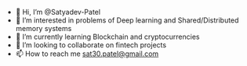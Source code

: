 - 👋 Hi, I’m @Satyadev-Patel
- 👀 I’m interested in problems of Deep learning and Shared/Distributed memory systems 
- 🌱 I’m currently learning Blockchain and cryptocurrencies
- 💞️ I’m looking to collaborate on fintech projects
- 📫 How to reach me sat30.patel@gmail.com

<!---
Satyadev-Patel/Satyadev-Patel is a ✨ special ✨ repository because its `README.md` (this file) appears on your GitHub profile.
You can click the Preview link to take a look at your changes.
--->
